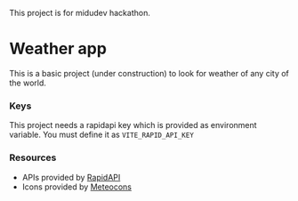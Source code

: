 This project is for midudev hackathon.

# Weather app

This is a basic project (under construction) to look for weather of any city of the world.

### Keys

This project needs a rapidapi key which is provided as environment variable. You must define it as `VITE_RAPID_API_KEY`

### Resources

 - APIs provided by [RapidAPI](https://rapidapi.com)
 - Icons provided by [Meteocons](https://bas.dev/work/meteocons)